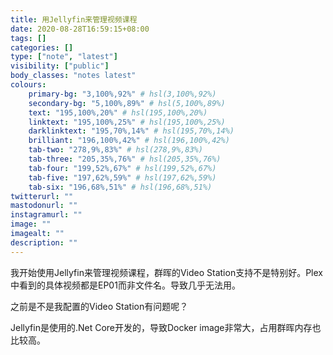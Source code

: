 ```yaml
---
title: 用Jellyfin来管理视频课程
date: 2020-08-28T16:59:15+08:00
tags: []
categories: []
type: ["note", "latest"]
visibility: ["public"]
body_classes: "notes latest"
colours:
    primary-bg: "3,100%,92%" # hsl(3,100%,92%)
    secondary-bg: "5,100%,89%" # hsl(5,100%,89%)
    text: "195,100%,20%" # hsl(195,100%,20%)
    linktext: "195,100%,25%" # hsl(195,100%,25%)
    darklinktext: "195,70%,14%" # hsl(195,70%,14%)
    brilliant: "196,100%,42%" # hsl(196,100%,42%)
    tab-two: "278,9%,83%" # hsl(278,9%,83%)
    tab-three: "205,35%,76%" # hsl(205,35%,76%)
    tab-four: "199,52%,67%" # hsl(199,52%,67%)
    tab-five: "197,62%,59%" # hsl(197,62%,59%)
    tab-six: "196,68%,51%" # hsl(196,68%,51%)
twitterurl: ""
mastodonurl: ""
instagramurl: ""
image: ""
imagealt: ""
description: ""
---
```



我开始使用Jellyfin来管理视频课程，群晖的Video Station支持不是特别好。Plex中看到的具体视频都是EP01而非文件名。导致几乎无法用。

之前是不是我配置的Video Station有问题呢？

Jellyfin是使用的.Net Core开发的，导致Docker image非常大，占用群晖内存也比较高。